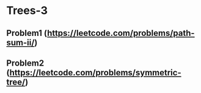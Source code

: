 # Trees-3

## Problem1 (https://leetcode.com/problems/path-sum-ii/)






## Problem2 (https://leetcode.com/problems/symmetric-tree/)
